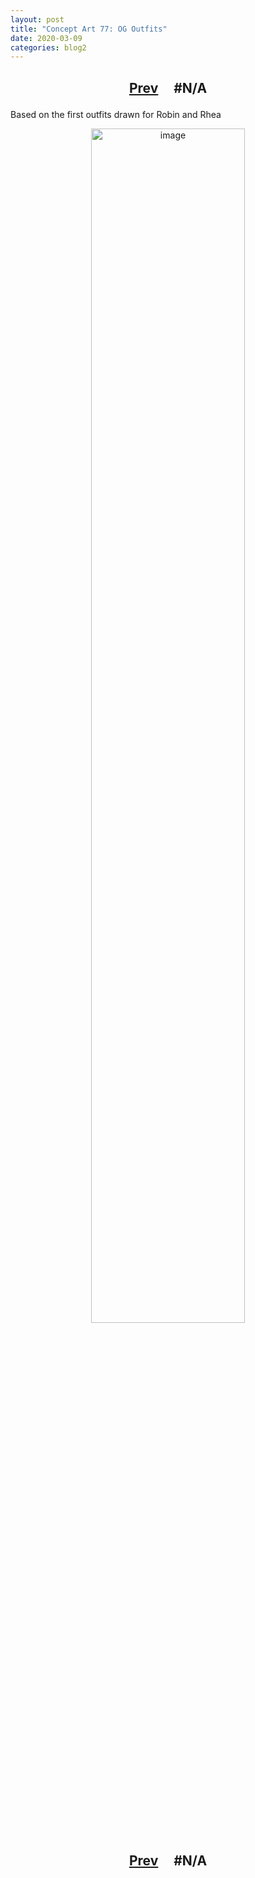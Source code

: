```yaml
---
layout: post
title: "Concept Art 77: OG Outfits"
date: 2020-03-09
categories: blog2
---
```


<h2>
  <p style="text-align:center;">
    <a href="/wingsofthechorus/archive/2020/03/08/conceptart76">Prev</a>
    &nbsp;&nbsp;&nbsp;
#N/A
  </p>
</h2>

Based on the first outfits drawn for Robin and Rhea

<p style="text-align:center;">
  <img src="/wingsofthechorus/images/conceptart/ca77.png" width="70%" alt="image"/>
</p>

<h2>
  <p style="text-align:center;">
    <a href="/wingsofthechorus/archive/2020/03/08/conceptart76">Prev</a>
    &nbsp;&nbsp;&nbsp;
#N/A
  </p>
</h2>
